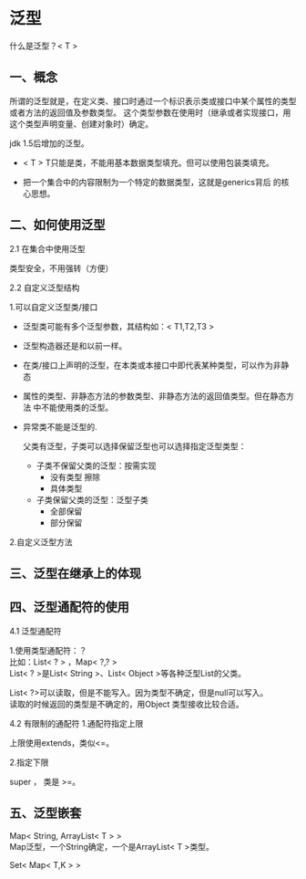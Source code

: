 # 泛型
什么是泛型？< T >

## 一、概念

所谓的泛型就是，在定义类、接口时通过一个标识表示类或接口中某个属性的类型
或者方法的返回值及参数类型。
这个类型参数在使用时（继承或者实现接口，用这个类型声明变量、创建对象时）确定。

jdk 1.5后增加的泛型。

* < T > T只能是类，不能用基本数据类型填充。但可以使用包装类填充。

* 把一个集合中的内容限制为一个特定的数据类型，这就是generics背后
的核心思想。


## 二、如何使用泛型
2.1 在集合中使用泛型

类型安全，不用强转（方便）

2.2 自定义泛型结构

1.可以自定义泛型类/接口  
  - 泛型类可能有多个泛型参数，其结构如：< T1,T2,T3 >  
  - 泛型构造器还是和以前一样。  
  - 在类/接口上声明的泛型，在本类或本接口中即代表某种类型，可以作为非静态
  - 属性的类型、非静态方法的参数类型、非静态方法的返回值类型。但在静态方法
中不能使用类的泛型。  
  - 异常类不能是泛型的.
    
    父类有泛型，子类可以选择保留泛型也可以选择指定泛型类型：
    
    * 子类不保留父类的泛型：按需实现
         * 没有类型 擦除
         * 具体类型
    * 子类保留父类的泛型：泛型子类
         * 全部保留
         * 部分保留


2.自定义泛型方法




## 三、泛型在继承上的体现


## 四、泛型通配符的使用
4.1 泛型通配符

1.使用类型通配符：？  
比如：List< ? > ，Map< ?,? >  
List< ? >是List< String >、List< Object >等各种泛型List的父类。

List< ?>可以读取，但是不能写入。因为类型不确定，但是null可以写入。  
读取的时候返回的类型是不确定的，用Object 类型接收比较合适。


4.2 有限制的通配符
1.通配符指定上限

上限使用extends，类似<=。

2.指定下限

super ， 类是 >=。


## 五、泛型嵌套
Map< String, ArrayList< T > >  
Map泛型，一个String确定，一个是ArrayList< T >类型。

Set< Map< T,K > >




